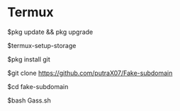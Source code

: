 # Termux




$pkg update && pkg upgrade

$termux-setup-storage

$pkg install git

$git clone https://github.com/putraX07/Fake-subdomain

$cd fake-subdomain

$bash Gass.sh
